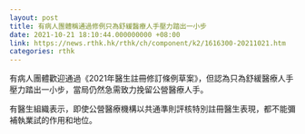 ```yaml
---
layout: post
title: 有病人團體稱通過修例只為舒緩醫療人手壓力踏出一小步
date: 2021-10-21 18:10:44.000000000 +08:00
link: https://news.rthk.hk/rthk/ch/component/k2/1616300-20211021.htm
categories: rthk
---
```


有病人團體歡迎通過《2021年醫生註冊修訂條例草案》，但認為只為舒緩醫療人手壓力踏出一小步，當局仍然急需致力挽留公營醫療人手。

有醫生組織表示，即使公營醫療機構以共通準則評核特別註冊醫生表現，都不能彌補執業試的作用和地位。
